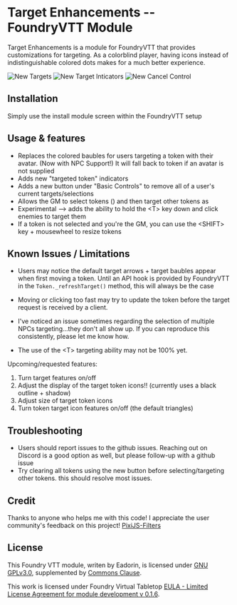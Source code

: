 # Target Enhancements -- FoundryVTT Module
Target Enhancements is a module for FoundryVTT that provides customizations for targeting. As a colorblind player, having icons instead of indistinguishable colored dots makes for a much better experience.

![New Targets](https://github.com/eadorin/target-enhancements/blob/master/screenshots/screenshot_targets.png?raw=true)
![New Target Inticators](https://github.com/eadorin/target-enhancements/blob/master/screenshots/screenshot_indicator_crosshair.png?raw=true)
![New Cancel Control](https://github.com/eadorin/target-enhancements/blob/master/screenshots/new_cancel_control.png?raw=true)


## Installation
Simply use the install module screen within the FoundryVTT setup



## Usage & features
- Replaces the colored baubles for users targeting a token with their avatar. (Now with NPC Support!) It will fall back to token if an avatar is not supplied
- Adds new "targeted token" indicators
- Adds a new button under "Basic Controls" to remove all of a user's current targets/selections
- Allows the GM to select tokens (<SELECTED>) and then target other tokens as <SELECTED>
- Experimental --&gt; adds the ability to hold the &lt;T&gt; key down and click enemies to target them
- If a token is not selected and you're the GM, you can use the &lt;SHIFT&gt; key + mousewheel to resize tokens

<!----
1. From the Game Settings tab
1. In the 'Game Settings' section, Click 'Configure Settings' (button)
1. Click the 'Module Settings' tab. 
1. Scrol down to the *Target Enhancements* section
1. Select the options that you want and save
-->

## Known Issues / Limitations
- Users may notice the default target arrows + target baubles appear when first moving a token. Until an API hook is provided by FoundryVTT in the `Token._refreshTarget()` method, this will always be the case

- Moving or clicking too fast may try to update the token before the target request is received by a client.

- I've noticed an issue sometimes regarding the selection of multiple NPCs targeting...they don't all show up. If you can reproduce this consistently, please let me know how.
  
- The use of the &lt;T&gt; targeting ability may not be 100% yet.


Upcoming/requested features:
1. Turn target features on/off
2. Adjust the display of the target token icons!! (currently uses a black outline + shadow)
3. Adjust size of target token icons
4. Turn token target icon features on/off  (the default triangles)

## Troubleshooting
- Users should report issues to the github issues. Reaching out on Discord is a good option as well, but please follow-up with a github issue
- Try clearing all tokens using the new button before selecting/targeting other tokens. this should resolve most issues.

## Credit
Thanks to anyone who helps me with this code! I appreciate the user community's feedback on this project!
[PixiJS-Filters](https://github.com/pixijs/pixi-filters)

## License
This Foundry VTT module, writen by Eadorin, is licensed under [GNU GPLv3.0](https://www.gnu.org/licenses/gpl-3.0.en.html), supplemented by [Commons Clause](https://commonsclause.com/).

This work is licensed under Foundry Virtual Tabletop [EULA - Limited License Agreement for module development v 0.1.6](http://foundryvtt.com/pages/license.html).

